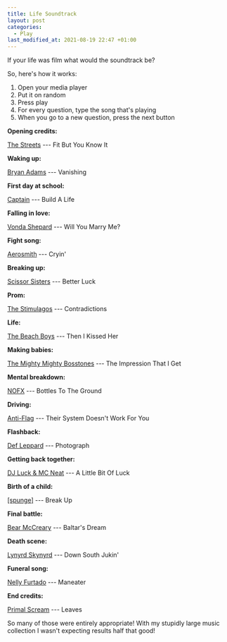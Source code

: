 ```yaml
---
title: Life Soundtrack
layout: post
categories:
  - Play
last_modified_at: 2021-08-19 22:47 +01:00
---
```

If your life was film what would the soundtrack be?

So, here's how it works:

  1. Open your media player
  2. Put it on random
  3. Press play
  4. For every question, type the song that's playing
  5. When you go to a new question, press the next button

**Opening credits:**

[The Streets](https://www.thestreetsmusic.co.uk/) --- Fit But You Know It

**Waking up:**

[Bryan Adams](https://www.bryanadams.com/) --- Vanishing

**First day at school:**

[Captain](https://myspace.com/captaintheband) --- Build A Life

**Falling in love:**

[Vonda Shepard](https://www.vondashepard.com/) --- Will You Marry Me?

**Fight song:**

[Aerosmith](https://www.aerosmith.com/) --- Cryin'

**Breaking up:**

[Scissor Sisters](https://www.facebook.com/scissorsisters) --- Better Luck

**Prom:**

[The Stimulagos](http://cdtrrracks.com/The%20Stimulagos/) --- Contradictions

**Life:**

[The Beach Boys](https://www.thebeachboys.com/) --- Then I Kissed Her

**Making babies:**

[The Mighty Mighty Bosstones](http://www.bosstonesmusic.com/) --- The Impression That I Get

**Mental breakdown:**

[NOFX](https://www.nofxofficialwebsite.com/) --- Bottles To The Ground

**Driving:**

[Anti-Flag](http://www.anti-flag.com/) --- Their System Doesn't Work For You

**Flashback:**

[Def Leppard](https://www.defleppard.com/) --- Photograph

**Getting back together:**

[DJ Luck & MC Neat](https://www.djluckandmcneat.com/) --- A Little Bit Of Luck

**Birth of a child:**

[[spunge]](https://spunge.co.uk/) --- Break Up

**Final battle:**

[Bear McCreary](https://bearmccreary.com/) --- Baltar's Dream

**Death scene:**

[Lynyrd Skynyrd](http://lynyrdskynyrd.com/) --- Down South Jukin'

**Funeral song:**

[Nelly Furtado](https://nellyfurtado.com/) --- Maneater

**End credits:**

[Primal Scream](https://store.primalscream.net/) --- Leaves

So many of those were entirely appropriate! With my stupidly large music collection I wasn't expecting results half that good!
